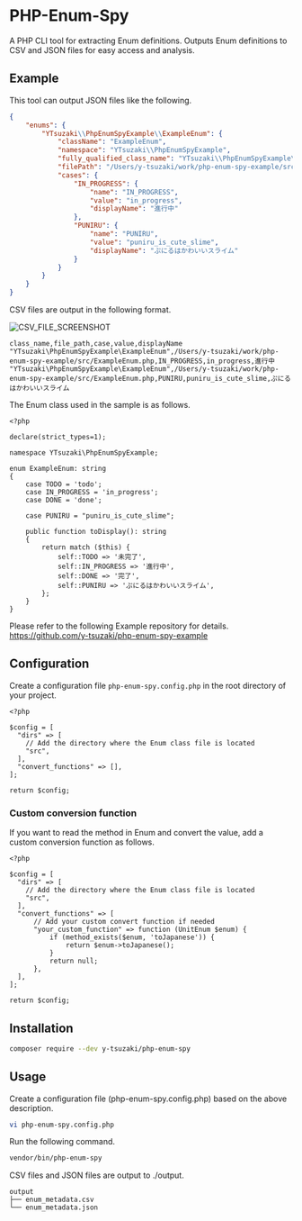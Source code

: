 
# PHP-Enum-Spy
A PHP CLI tool for extracting Enum definitions.
Outputs Enum definitions to CSV and JSON files for easy access and analysis.

## Example

This tool can output JSON files like the following.

```json:ExampleEnum.json
{
    "enums": {
        "YTsuzaki\\PhpEnumSpyExample\\ExampleEnum": {
            "className": "ExampleEnum",
            "namespace": "YTsuzaki\\PhpEnumSpyExample",
            "fully_qualified_class_name": "YTsuzaki\\PhpEnumSpyExample\\ExampleEnum",
            "filePath": "/Users/y-tsuzaki/work/php-enum-spy-example/src/ExampleEnum.php",
            "cases": {
                "IN_PROGRESS": {
                    "name": "IN_PROGRESS",
                    "value": "in_progress",
                    "displayName": "進行中"
                },
                "PUNIRU": {
                    "name": "PUNIRU",
                    "value": "puniru_is_cute_slime",
                    "displayName": "ぷにるはかわいいスライム"
                }
            }
        }
    }
}
```

CSV files are output in the following format.

![CSV_FILE_SCREENSHOT](https://github.com/user-attachments/assets/fbbf926d-2943-4e6e-ad64-3e97df91d22f)


```csv:ExampleEnum.csv
class_name,file_path,case,value,displayName
"YTsuzaki\PhpEnumSpyExample\ExampleEnum",/Users/y-tsuzaki/work/php-enum-spy-example/src/ExampleEnum.php,IN_PROGRESS,in_progress,進行中
"YTsuzaki\PhpEnumSpyExample\ExampleEnum",/Users/y-tsuzaki/work/php-enum-spy-example/src/ExampleEnum.php,PUNIRU,puniru_is_cute_slime,ぷにるはかわいいスライム
```

The Enum class used in the sample is as follows.

```php:ExampleEnum.php
<?php

declare(strict_types=1);

namespace YTsuzaki\PhpEnumSpyExample;

enum ExampleEnum: string
{
    case TODO = 'todo';
    case IN_PROGRESS = 'in_progress';
    case DONE = 'done';

    case PUNIRU = "puniru_is_cute_slime";

    public function toDisplay(): string
    {
        return match ($this) {
            self::TODO => '未完了',
            self::IN_PROGRESS => '進行中',
            self::DONE => '完了',
            self::PUNIRU => 'ぷにるはかわいいスライム',
        };
    }
}
```

Please refer to the following Example repository for details.
https://github.com/y-tsuzaki/php-enum-spy-example

## Configuration

Create a configuration file `php-enum-spy.config.php` in the root directory of your project.


```php:php-enum-spy.config.php
<?php

$config = [
  "dirs" => [
    // Add the directory where the Enum class file is located
    "src",
  ],
  "convert_functions" => [],
];

return $config;
```

### Custom conversion function

If you want to read the method in Enum and convert the value, add a custom conversion function as follows.

```php:php-enum-spy.config.php
<?php

$config = [
  "dirs" => [
    // Add the directory where the Enum class file is located
    "src",
  ],
  "convert_functions" => [
      // Add your custom convert function if needed
      "your_custom_function" => function (UnitEnum $enum) {
          if (method_exists($enum, 'toJapanese')) {
              return $enum->toJapanese();
          }
          return null;
      },
  ],
];

return $config;
```


## Installation

```bash
composer require --dev y-tsuzaki/php-enum-spy
```

## Usage

Create a configuration file (php-enum-spy.config.php) based on the above description.
```bash
vi php-enum-spy.config.php
```

Run the following command.
```bash
vendor/bin/php-enum-spy
```

CSV files and JSON files are output to ./output.
```
output  
├── enum_metadata.csv
└── enum_metadata.json
```
